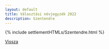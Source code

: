 ```yaml
---
layout: default
title: Választási névjegyzék 2022
description: Szentendre
---
```


{% include settlementHTMLs/Szentendre.html %}

[Vissza](../)